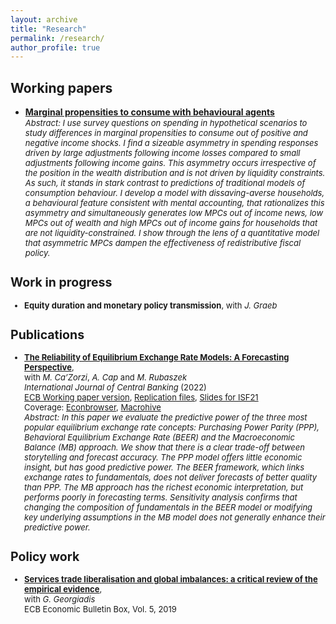 ```yaml
---
layout: archive
title: "Research"
permalink: /research/
author_profile: true
---
```


## Working papers
- [**Marginal propensities to consume with behavioural agents**](https://andrejmijakovic.github.io/assets/draft_mpc_oct22.pdf) <br/>
    <font size="2"><em> Abstract: I use survey questions on spending in hypothetical scenarios to study differences in marginal propensities to consume out of positive and negative income shocks. I find a sizeable asymmetry in spending responses driven by large adjustments following income losses compared to small adjustments following income gains. This asymmetry occurs irrespective of the position in the wealth distribution and is not driven by liquidity constraints. As such, it stands in stark contrast to predictions of traditional models of consumption behaviour. I develop a model with dissaving-averse households, a behavioural feature consistent with mental accounting, that rationalizes this asymmetry and simultaneously generates low MPCs out of income news, low MPCs out of wealth and high MPCs out of income gains for households that are not liquidity-constrained. I show through the lens of a quantitative model that asymmetric MPCs dampen the effectiveness of redistributive fiscal policy.</em><font>

## Work in progress
- **Equity duration and monetary policy transmission**, with *J. Graeb*

## Publications
- [**The Reliability of Equilibrium Exchange Rate Models: A Forecasting Perspective**](https://www.ijcb.org/journal/ijcb22q3a6.pdf),   
with *M. Ca’Zorzi*, *A. Cap* and *M. Rubaszek*   
*International Journal of Central Banking* (2022)     
  [ECB Working paper version](https://www.ecb.europa.eu/pub/pdf/scpwps/ecb.wp2358~4382d88430.en.pdf), 
  [Replication files](https://web.sgh.waw.pl/~mrubas/Publications/MatlabReplicationCodesEER.zip), 
  [Slides for ISF21](https://andrejmijakovic.github.io/assets/slides_ISF21.pdf)   
  Coverage: [Econbrowser](http://econbrowser.com/archives/2020/02/guest-contribution-the-predictive-power-of-equilibrium-exchange-rates), [Macrohive](https://macrohive.com/deep-dives/which-fx-valuation-models-work-best/) <br/>
    <font size="2"><em> Abstract: In this paper we evaluate the predictive power of the three most popular equilibrium exchange rate concepts: Purchasing Power Parity (PPP), Behavioral Equilibrium Exchange Rate (BEER) and the Macroeconomic Balance (MB) approach. We show that there is a clear trade-off between storytelling and forecast accuracy. The PPP model offers little economic insight, but has good predictive power. The BEER framework, which links exchange rates to fundamentals, does not deliver forecasts of better quality than PPP. The MB approach has the richest economic interpretation, but performs poorly in forecasting terms. Sensitivity analysis confirms that changing the composition of fundamentals in the BEER model or modifying key underlying assumptions in the MB model does not generally enhance their predictive power.</em><font>

## Policy work
- [**Services trade liberalisation and global imbalances: a critical review of the empirical evidence**](https://www.ecb.europa.eu/pub/economic-bulletin/focus/2019/html/ecb.ebbox201905_02~84aa884ddf.en.html),  
 with *G. Georgiadis*  
  ECB Economic Bulletin Box, Vol. 5, 2019    